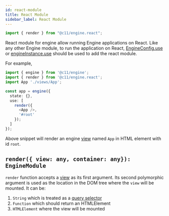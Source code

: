 ```yaml
---
id: react-module
title: React Module
sidebar_label: React Module
---
```


```ts
import { render } from "@c11/engine.react";
```

React module for engine allow running Engine applications on React. Like any
other Engine module, to run the application on React,
[EngineConfig.use](/docs/api/engine#use-enginemodule) or
[engineInstance.use](/docs/api/engine#appusemodule-enginemodule-void) should be
used to add the react module.

For example,

```ts
import { engine } from '@c11/engine';
import { render } from '@c11/engine.react';
import App './views/App';

const app = engine({
  state: {},
  use: [
    render({
      <App />,
      '#root'
    });
  ]
});
```

Above snippet will render an engine [view](/docs/api/view) named `App` in HTML
element with id `root`.

## `render({ view: any, container: any}): EngineModule`

`render` function accepts a [view](/docs/api/view) as its first argument.
Its second polymorphic argument is used as the location in the DOM tree where
the `view` will be mounted. It can be:

1. `String` which is treated as a [query
   selector](https://developer.mozilla.org/en-US/docs/Web/API/Document/querySelector)
2. `Function` which should return an HTMLElement
3. `HTMLElement` where the view will be mounted
